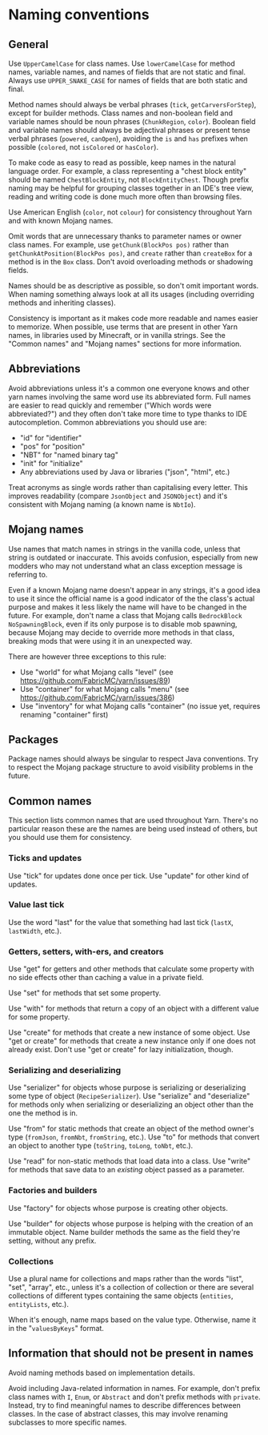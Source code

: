 # Naming conventions

## General

Use `UpperCamelCase` for class names. Use `lowerCamelCase` for method names, variable names, and names of fields that are not
static and final. Always use `UPPER_SNAKE_CASE` for names of fields that are both static and final.

Method names should always be verbal phrases (`tick`, `getCarversForStep`), except for builder methods. Class names and
non-boolean field and variable names should be noun phrases (`ChunkRegion`, `color`). Boolean field and variable names should
always be adjectival phrases or present tense verbal phrases (`powered`, `canOpen`), avoiding the `is` and `has` prefixes when
possible (`colored`, not `isColored` or `hasColor`).

To make code as easy to read as possible, keep names in the natural language order. For example, a class representing a "chest
block entity" should be named `ChestBlockEntity`, not `BlockEntityChest`. Though prefix naming may be helpful for grouping
classes together in an IDE's tree view, reading and writing code is done much more often than browsing files.

Use American English (`color`, not `colour`) for consistency throughout Yarn and with known Mojang names.

Omit words that are unnecessary thanks to parameter names or owner class names. For example, use `getChunk(BlockPos pos)`
rather than `getChunkAtPosition(BlockPos pos)`, and `create` rather than `createBox` for a method is in the `Box` class.
Don't avoid overloading methods or shadowing fields.

Names should be as descriptive as possible, so don't omit important words. When naming something always look at all its usages
(including overriding methods and inheriting classes).

Consistency is important as it makes code more readable and names easier to memorize. When possible, use terms that are present
in other Yarn names, in libraries used by Minecraft, or in vanilla strings. See the "Common names" and "Mojang names" sections
for more information.

## Abbreviations

Avoid abbreviations unless it's a common one everyone knows and other yarn names involving the same word use its abbreviated
form. Full names are easier to read quickly and remember ("Which words were abbreviated?") and they often don't take more
time to type thanks to IDE autocompletion. Common abbreviations you should use are:

 - "id" for "identifier"
 - "pos" for "position"
 - "NBT" for "named binary tag"
 - "init" for "initialize"
 - Any abbreviations used by Java or libraries ("json", "html", etc.)

Treat acronyms as single words rather than capitalising every letter. This improves readability (compare `JsonObject` and
`JSONObject`) and it's consistent with Mojang naming (a known name is `NbtIo`).

## Mojang names

Use names that match names in strings in the vanilla code, unless that string is outdated or inaccurate. This avoids confusion,
especially from new modders who may not understand what an class exception message is referring to.

Even if a known Mojang name doesn't appear in any strings, it's a good idea to use it since the official name is a good
indicator of the the class's actual purpose and makes it less likely the name will have to be changed in the future. For
example, don't name a class that Mojang calls `BedrockBlock` `NoSpawningBlock`, even if its only purpose is to disable mob
spawning, because Mojang may decide to override more methods in that class, breaking mods that were using it in an unexpected
way.

There are however three exceptions to this rule:
 - Use "world" for what Mojang calls "level" (see https://github.com/FabricMC/yarn/issues/89)
 - Use "container" for what Mojang calls "menu" (see https://github.com/FabricMC/yarn/issues/386)
 - Use "inventory" for what Mojang calls "container" (no issue yet, requires renaming "container" first)

## Packages

Package names should always be singular to respect Java conventions. Try to respect the Mojang package structure to avoid
visibility problems in the future.

## Common names

This section lists common names that are used throughout Yarn. There's no particular reason these are the names are being used
instead of others, but you should use them for consistency.

### Ticks and updates

Use "tick" for updates done once per tick. Use "update" for other kind of updates.

### Value last tick

Use the word "last" for the value that something had last tick (`lastX`, `lastWidth`, etc.).

### Getters, setters, with-ers, and creators

Use "get" for getters and other methods that calculate some property with no side effects other than caching a value in a
private field.

Use "set" for methods that set some property.

Use "with" for methods that return a copy of an object with a different value for some property.

Use "create" for methods that create a new instance of some object. Use "get or create" for methods that create a new
instance only if one does not already exist. Don't use "get or create" for lazy initialization, though. 

### Serializing and deserializing

Use "serializer" for objects whose purpose is serializing or deserializing some type of object (`RecipeSerializer`). Use
"serialize" and "deserialize" for methods only when serializing or deserializing an object other than the one the method is in.

Use "from" for static methods that create an object of the method owner's type (`fromJson`, `fromNbt`, `fromString`, etc.). Use
"to" for methods that convert an object to another type (`toString`, `toLong`, `toNbt`, etc.).

Use "read" for non-static methods that load data into a class. Use "write" for methods that save data to an *existing* object
passed as a parameter.

### Factories and builders

Use "factory" for objects whose purpose is creating other objects.

Use "builder" for objects whose purpose is helping with the creation of an immutable object. Name builder methods the same
as the field they're setting, without any prefix.

### Collections

Use a plural name for collections and maps rather than the words "list", "set", "array", etc., unless it's a collection of
collection or there are several collections of different types containing the same objects (`entities`, `entityLists`, etc.).

When it's enough, name maps based on the value type. Otherwise, name it in the "`valuesByKeys`" format.

## Information that should not be present in names

Avoid naming methods based on implementation details.

Avoid including Java-related information in names. For example, don't prefix class names with `I`, `Enum`, or `Abstract` and
don't prefix methods with `private`. Instead, try to find meaningful names to describe differences between classes. In the
case of abstract classes, this may involve renaming subclasses to more specific names.
